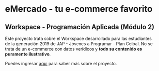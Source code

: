 # eMercado - tu e-commerce favorito
## Workspace - Programación Aplicada (Módulo 2)

Este proyecto trata sobre el Workspace desarrollado para las estudiantes de la generación 2019 de JAP - Jóvenes a Programar - Plan Ceibal.
No se trata de un e-commerce con datos verídicos y **todo su contenido es puramente ilustrativo**.

Puedes ingresar [aquí](https://jovenesaprogramar.edu.uy/) para saber más sobre el proyecto.
